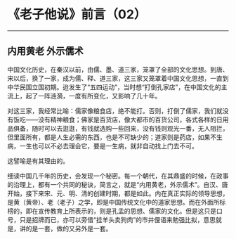 # 《老子他说》前言（02）

------

## 内用黄老 外示儒术

中国文化历史，在秦汉以前，由儒、墨、道三家，笼罩了全部的文化思想。到唐、宋以后，换了一家，成为儒、释、道三家，这三家又笼罩着中国文化思想，一直到中华民国立国初期。迨发生了“五四运动”，当时想“打倒孔家店”，在中国文化的主流上，起了一阵涟漪，一度有所变化，又影响了几十年。

对这三家，我经常比喻：儒家像粮食店，绝不能打。否则，打倒了儒家，我们就没有饭吃——没有精神粮食；佛家是百货店，像大都市的百货公司，各式各样的日用品俱备，随时可以去逛逛，有钱就选购一些回来，没有钱则观光一番，无人阻拦，但里面所有，都是人生必需的东西，也是不可缺少的；道家则是药店，如果不生病，一生也可以不必去理会它，要是一生病，就非自动找上门去不可。

这譬喻是有其理由的。

细读中国几千年的历史，会发现一个秘密。每一个朝代，在其鼎盛的时候，在政事的治理上，都有一个共同的秘诀，简言之，就是“内用黄老，外示儒术”。自汉、唐开始，接下来宋、元、明、清的创建时期，都是如此。内在真正实际的领导思想，是黄（黄帝）、老（老子）之学，即是中国传统文化中的道家思想。而在外面所标榜的，即在宣传教育上所表示的，则是孔孟的思想、儒家的文化。但是这只是口号，只是招牌而已，亦可以旁借“挂羊头卖狗肉”的市井俚语来勉强比拟，意思就是，讲的是一套，做的又另外是一套。